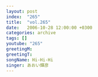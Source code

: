 ```yaml
---
layout: post
index:  "265"
title:  "vol.265"
date:   2006-10-28 12:00:00 +0300
categories: archive
tags: []
youtube: "265"
greetingM: 
greetingT: 
songName: Hi-Hi-Hi
singer: あおい輝彦
---
```

